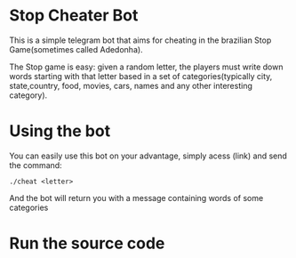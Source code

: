 # Stop Cheater Bot
This is a simple telegram bot that aims for cheating in the brazilian Stop Game(sometimes called Adedonha).

The Stop game is easy: given a random letter, the players must write down words starting with that letter based in a set of categories(typically city, state,country, food, movies, cars, names and any other interesting category).

# Using the bot
You can easily use this bot on your advantage, simply acess (link) and send the command:

    ./cheat <letter>
    
And the bot will return you with a message containing words of some categories
    
# Run the source code

